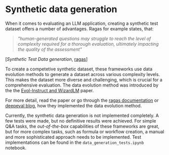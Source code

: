 # Synthetic data generation

When it comes to evaluating an LLM application, creating a synthetic test dataset offers a number of advantages. Ragas for example states, that:
> *"human-generated questions may struggle to reach the level of complexity required for a thorough evaluation, ultimately impacting the quality of the assessment"*

[*Synthetic Test Data generation*, [ragas](https://docs.ragas.io/en/stable/concepts/testset_generation.html#why-synthetic-test-data)]

To create a competetive synthetic dataset, these frameworks use data evolution methods to generate a dataset across various complexity levels. This makes the dataset more diverse and challenging, which is crucial for a comprehensive evaluation. The data evolution method was introduced by the the [Evol-Instruct and WizardLM](https://arxiv.org/pdf/2304.12244) paper.

For more detail, read the paper or go through the [ragas documentation](https://docs.ragas.io/en/stable/concepts/testset_generation.html#how-does-ragas-differ-in-test-data-generation) or [deepeval blog](https://www.confident-ai.com/blog/the-definitive-guide-to-synthetic-data-generation-using-llms), how they implemented the data evolution method.

Currently, the synthetic data generation is not implemented completely. A few tests were made, but no definitive results were achieved. For simple Q&A tasks, the *out-of-the-box* capabilities of these frameworks are great, but for more complex tasks, such as formula or workflow creation, a manual and more sophisticated approach needs to be implemented. Test implementations can be found in the ``data_generation_tests.ipynb`` notebook.
